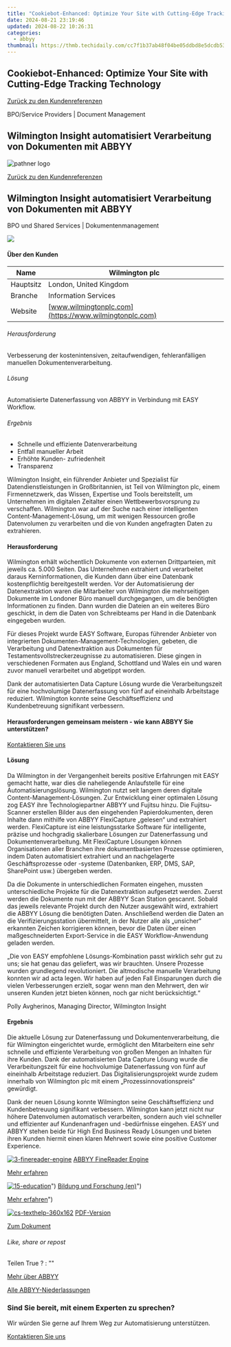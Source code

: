```yaml
---
title: "Cookiebot-Enhanced: Optimize Your Site with Cutting-Edge Tracking Technology"
date: 2024-08-21 23:19:46
updated: 2024-08-22 10:26:31
categories:
  - abbyy
thumbnail: https://thmb.techidaily.com/cc7f1b37ab48f04be05ddbd8e5dcdb53a3b08ee536102fa45e6319038a39015f.jpg
---
```


## Cookiebot-Enhanced: Optimize Your Site with Cutting-Edge Tracking Technology

[Zurück zu den Kundenreferenzen](https://tools.techidaily.com/abbyy/products/)

BPO/Service Providers | Document Management

## Wilmington Insight automatisiert Verarbeitung von Dokumenten mit ABBYY

![pathner logo](https://content.abbyy.com/-/media/project/abbyy/abbyy/logos-white/de/70313.png?h=40&iar=0&w=120)

[Zurück zu den Kundenreferenzen](https://tools.techidaily.com/abbyy/products/)

## Wilmington Insight automatisiert Verarbeitung von Dokumenten mit ABBYY

BPO und Shared Services | Dokumentenmanagement 

![](https://static1.abbyy.com/abbyycommedia/15362/cs-texthelp-556x303.jpg) 

#### Über den Kunden

| Name      | Wilmington plc                                         |
| --------- | ------------------------------------------------------ |
| Hauptsitz | London, United Kingdom                                 |
| Branche   | Information Services                                   |
| Website   | [www.wilmingtonplc.com](https://www.wilmingtonplc.com) |

###### Herausforderung

Verbesserung der kostenintensiven, zeitaufwendigen, fehleranfälligen manuellen Dokumentenverarbeitung.

###### Lösung

Automatisierte Datenerfassung von ABBYY in Verbindung mit EASY Workflow.

###### Ergebnis

* Schnelle und effiziente Datenverarbeitung
* Entfall manueller Arbeit
* Erhöhte Kunden- zufriedenheit
* Transparenz

Wilmington Insight, ein führender Anbieter und Spezialist für Datendienstleistungen in Großbritannien, ist Teil von Wilmington plc, einem Firmennetzwerk, das Wissen, Expertise und Tools bereitstellt, um Unternehmen im digitalen Zeitalter einen Wettbewerbsvorsprung zu verschaffen. Wilmington war auf der Suche nach einer intelligenten Content-Management-Lösung, um mit wenigen Ressourcen große Datenvolumen zu verarbeiten und die von Kunden angefragten Daten zu extrahieren.

#### Herausforderung

Wilmington erhält wöchentlich Dokumente von externen Drittparteien, mit jeweils ca. 5.000 Seiten. Das Unternehmen extrahiert und verarbeitet daraus Kerninformationen, die Kunden dann über eine Datenbank kostenpflichtig bereitgestellt werden. Vor der Automatisierung der Datenextraktion waren die Mitarbeiter von Wilmington die mehrseitigen Dokumente im Londoner Büro manuell durchgegangen, um die benötigten Informationen zu finden. Dann wurden die Dateien an ein weiteres Büro geschickt, in dem die Daten von Schreibteams per Hand in die Datenbank eingegeben wurden.

Für dieses Projekt wurde EASY Software, Europas führender Anbieter von integrierten Dokumenten-Management-Technologien, gebeten, die Verarbeitung und Datenextraktion aus Dokumenten für Testamentsvollstreckerzeugnisse zu automatisieren. Diese gingen in verschiedenen Formaten aus England, Schottland und Wales ein und waren zuvor manuell verarbeitet und abgetippt worden.

Dank der automatisierten Data Capture Lösung wurde die Verarbeitungszeit für eine hochvolumige Datenerfassung von fünf auf eineinhalb Arbeitstage reduziert. Wilmington konnte seine Geschäftseffizienz und Kundenbetreuung signifikant verbessern.

#### Herausforderungen gemeinsam meistern - wie kann ABBYY Sie unterstützen?  

[Kontaktieren Sie uns](https://tools.techidaily.com/abbyy/products/) 

#### Lösung

Da Wilmington in der Vergangenheit bereits positive Erfahrungen mit EASY gemacht hatte, war dies die naheliegende Anlaufstelle für eine Automatisierungslösung. Wilmington nutzt seit langem deren digitale Content-Management-Lösungen. Zur Entwicklung einer optimalen Lösung zog EASY ihre Technologiepartner ABBYY und Fujitsu hinzu. Die Fujitsu-Scanner erstellen Bilder aus den eingehenden Papierdokumenten, deren Inhalte dann mithilfe von ABBYY FlexiCapture „gelesen“ und extrahiert werden. FlexiCapture ist eine leistungsstarke Software für intelligente, präzise und hochgradig skalierbare Lösungen zur Datenerfassung und Dokumentenverarbeitung. Mit FlexiCapture Lösungen können Organisationen aller Branchen ihre dokumentbasierten Prozesse optimieren, indem Daten automatisiert extrahiert und an nachgelagerte Geschäftsprozesse oder -systeme (Datenbanken, ERP, DMS, SAP, SharePoint usw.) übergeben werden.

Da die Dokumente in unterschiedlichen Formaten eingehen, mussten unterschiedliche Projekte für die Datenextraktion aufgesetzt werden. Zuerst werden die Dokumente nun mit der ABBYY Scan Station gescannt. Sobald das jeweils relevante Projekt durch den Nutzer ausgewählt wird, extrahiert die ABBYY Lösung die benötigten Daten. Anschließend werden die Daten an die Verifizierungsstation übermittelt, in der Nutzer alle als „unsicher“ erkannten Zeichen korrigieren können, bevor die Daten über einen maßgeschneiderten Export-Service in die EASY Workflow-Anwendung geladen werden.

 „Die von EASY empfohlene Lösungs-Kombination passt wirklich sehr gut zu uns; sie hat genau das geliefert, was wir brauchten. Unsere Prozesse wurden grundlegend revolutioniert. Die altmodische manuelle Verarbeitung konnten wir ad acta legen. Wir haben auf jeden Fall Einsparungen durch die vielen Verbesserungen erzielt, sogar wenn man den Mehrwert, den wir unseren Kunden jetzt bieten können, noch gar nicht berücksichtigt.“

 Polly Avgherinos, Managing Director, Wilmington Insight

#### Ergebnis

Die aktuelle Lösung zur Datenerfassung und Dokumentenverarbeitung, die für Wilmington eingerichtet wurde, ermöglicht den Mitarbeitern eine sehr schnelle und effiziente Verarbeitung von großen Mengen an Inhalten für ihre Kunden. Dank der automatisierten Data Capture Lösung wurde die Verarbeitungszeit für eine hochvolumige Datenerfassung von fünf auf eineinhalb Arbeitstage reduziert. Das Digitalisierungsprojekt wurde zudem innerhalb von Wilmington plc mit einem „Prozessinnovationspreis“ gewürdigt.

Dank der neuen Lösung konnte Wilmington seine Geschäftseffizienz und Kundenbetreuung signifikant verbessern. Wilmington kann jetzt nicht nur höhere Datenvolumen automatisch verarbeiten, sondern auch viel schneller und effizienter auf Kundenanfragen und -bedürfnisse eingehen. EASY und ABBYY stehen beide für High End Business Ready Lösungen und bieten ihren Kunden hiermit einen klaren Mehrwert sowie eine positive Customer Experience.

[![3-finereader-engine](https://static2.abbyy.com/abbyycommedia/14346/3-finereader-engine.jpg)](https://tools.techidaily.com/abbyy/products/) [ABBYY FineReader Engine](https://tools.techidaily.com/abbyy/products/) 

[Mehr erfahren](https://tools.techidaily.com/abbyy/products/) 

[![15-education](https://static1.abbyy.com/abbyycommedia/14365/15-education.jpg)](https://tools.techidaily.com/abbyy/products/)") [Bildung und Forschung (en)](https://tools.techidaily.com/abbyy/products/)") 

[Mehr erfahren](https://tools.techidaily.com/abbyy/products/)") 

[![cs-texthelp-360x162](https://static2.abbyy.com/abbyycommedia/15361/cs-texthelp-360x162.jpg)](https://static5.abbyy.com/abbyycommedia/8184/fallstudie-texthelp-bildungswesen-de.pdf "PDF-Version") [PDF-Version](https://static5.abbyy.com/abbyycommedia/8184/fallstudie-texthelp-bildungswesen-de.pdf "PDF-Version") 

[Zum Dokument](https://static5.abbyy.com/abbyycommedia/8184/fallstudie-texthelp-bildungswesen-de.pdf "PDF-Version") 

###### Like, share or repost

Teilen  True ?  : "" 

[Mehr über ABBYY](https://tools.techidaily.com/abbyy/products/) 

[Alle ABBYY-Niederlassungen](https://tools.techidaily.com/abbyy/products/) 

### Sind Sie bereit, mit einem Experten zu sprechen?

Wir würden Sie gerne auf Ihrem Weg zur Automatisierung unterstützen.

[Kontaktieren Sie uns](https://tools.techidaily.com/abbyy/products/)

<ins class="adsbygoogle"
     style="display:block"
     data-ad-format="autorelaxed"
     data-ad-client="ca-pub-7571918770474297"
     data-ad-slot="1223367746"></ins>



<ins class="adsbygoogle"
     style="display:block"
     data-ad-client="ca-pub-7571918770474297"
     data-ad-slot="8358498916"
     data-ad-format="auto"
     data-full-width-responsive="true"></ins>
